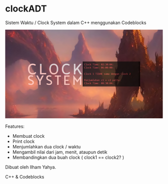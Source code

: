 # clockADT
Sistem Waktu / Clock System dalam C++ menggunakan Codeblocks

![Screenshot](clocksys.jpg)

Features:
- Membuat clock
- Print clock
- Menjumlahkan dua clock / waktu
- Mengambil nilai dari jam, menit, ataupun detik
- Membandingkan dua buah clock ( clock1 == clock2? )

Dibuat oleh Ilham Yahya.

C++ & Codeblocks
